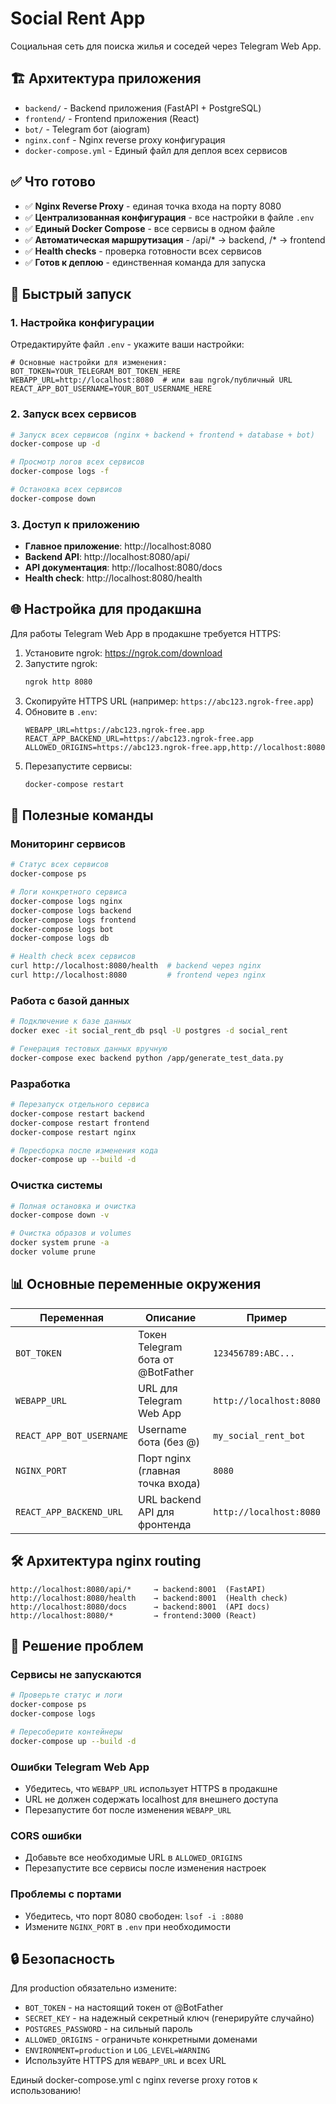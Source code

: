 # Social Rent App

Социальная сеть для поиска жилья и соседей через Telegram Web App.

## 🏗️ Архитектура приложения

- `backend/` - Backend приложения (FastAPI + PostgreSQL)
- `frontend/` - Frontend приложения (React)  
- `bot/` - Telegram бот (aiogram)
- `nginx.conf` - Nginx reverse proxy конфигурация
- `docker-compose.yml` - Единый файл для деплоя всех сервисов

## ✅ Что готово

- ✅ **Nginx Reverse Proxy** - единая точка входа на порту 8080
- ✅ **Централизованная конфигурация** - все настройки в файле `.env`
- ✅ **Единый Docker Compose** - все сервисы в одном файле
- ✅ **Автоматическая маршрутизация** - /api/* → backend, /* → frontend
- ✅ **Health checks** - проверка готовности всех сервисов
- ✅ **Готов к деплою** - единственная команда для запуска

## 🚀 Быстрый запуск

### 1. Настройка конфигурации

Отредактируйте файл `.env` - укажите ваши настройки:

```env
# Основные настройки для изменения:
BOT_TOKEN=YOUR_TELEGRAM_BOT_TOKEN_HERE
WEBAPP_URL=http://localhost:8080  # или ваш ngrok/публичный URL
REACT_APP_BOT_USERNAME=YOUR_BOT_USERNAME_HERE
```

### 2. Запуск всех сервисов

```bash
# Запуск всех сервисов (nginx + backend + frontend + database + bot)
docker-compose up -d

# Просмотр логов всех сервисов
docker-compose logs -f

# Остановка всех сервисов
docker-compose down
```

### 3. Доступ к приложению

- **Главное приложение**: http://localhost:8080
- **Backend API**: http://localhost:8080/api/
- **API документация**: http://localhost:8080/docs
- **Health check**: http://localhost:8080/health

## 🌐 Настройка для продакшна

Для работы Telegram Web App в продакшне требуется HTTPS:

1. Установите ngrok: https://ngrok.com/download
2. Запустите ngrok:
   ```bash
   ngrok http 8080
   ```
3. Скопируйте HTTPS URL (например: `https://abc123.ngrok-free.app`)
4. Обновите в `.env`:
   ```env
   WEBAPP_URL=https://abc123.ngrok-free.app
   REACT_APP_BACKEND_URL=https://abc123.ngrok-free.app
   ALLOWED_ORIGINS=https://abc123.ngrok-free.app,http://localhost:8080
   ```
5. Перезапустите сервисы:
   ```bash
   docker-compose restart
   ```

## 🔧 Полезные команды

### Мониторинг сервисов

```bash
# Статус всех сервисов
docker-compose ps

# Логи конкретного сервиса
docker-compose logs nginx
docker-compose logs backend
docker-compose logs frontend
docker-compose logs bot
docker-compose logs db

# Health check всех сервисов
curl http://localhost:8080/health  # backend через nginx
curl http://localhost:8080         # frontend через nginx
```

### Работа с базой данных

```bash
# Подключение к базе данных
docker exec -it social_rent_db psql -U postgres -d social_rent

# Генерация тестовых данных вручную
docker-compose exec backend python /app/generate_test_data.py
```

### Разработка

```bash
# Перезапуск отдельного сервиса
docker-compose restart backend
docker-compose restart frontend
docker-compose restart nginx

# Пересборка после изменения кода
docker-compose up --build -d
```

### Очистка системы

```bash
# Полная остановка и очистка
docker-compose down -v

# Очистка образов и volumes
docker system prune -a
docker volume prune
```

## 📊 Основные переменные окружения

| Переменная | Описание | Пример |
|------------|----------|---------|
| `BOT_TOKEN` | Токен Telegram бота от @BotFather | `123456789:ABC...` |
| `WEBAPP_URL` | URL для Telegram Web App | `http://localhost:8080` |
| `REACT_APP_BOT_USERNAME` | Username бота (без @) | `my_social_rent_bot` |
| `NGINX_PORT` | Порт nginx (главная точка входа) | `8080` |
| `REACT_APP_BACKEND_URL` | URL backend API для фронтенда | `http://localhost:8080` |

## 🛠️ Архитектура nginx routing

```
http://localhost:8080/api/*     → backend:8001  (FastAPI)
http://localhost:8080/health    → backend:8001  (Health check)
http://localhost:8080/docs      → backend:8001  (API docs)
http://localhost:8080/*         → frontend:3000 (React)
```

## 🚨 Решение проблем

### Сервисы не запускаются
```bash
# Проверьте статус и логи
docker-compose ps
docker-compose logs

# Пересоберите контейнеры
docker-compose up --build -d
```

### Ошибки Telegram Web App
- Убедитесь, что `WEBAPP_URL` использует HTTPS в продакшне
- URL не должен содержать localhost для внешнего доступа
- Перезапустите бот после изменения `WEBAPP_URL`

### CORS ошибки  
- Добавьте все необходимые URL в `ALLOWED_ORIGINS`
- Перезапустите все сервисы после изменения настроек

### Проблемы с портами
- Убедитесь, что порт 8080 свободен: `lsof -i :8080`
- Измените `NGINX_PORT` в `.env` при необходимости

## 🔒 Безопасность

Для production обязательно измените:
- `BOT_TOKEN` - на настоящий токен от @BotFather
- `SECRET_KEY` - на надежный секретный ключ (генерируйте случайно)
- `POSTGRES_PASSWORD` - на сильный пароль
- `ALLOWED_ORIGINS` - ограничьте конкретными доменами
- `ENVIRONMENT=production` и `LOG_LEVEL=WARNING`
- Используйте HTTPS для `WEBAPP_URL` и всех URL

Единый docker-compose.yml с nginx reverse proxy готов к использованию!